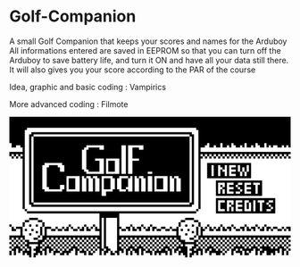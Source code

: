 # Golf-Companion
A small Golf Companion that keeps your scores and names for the Arduboy
All informations entered are saved in EEPROM so that you can turn off the Arduboy to save battery life, and turn it ON and have all your data still there. It will also gives you your score according to the PAR of the course

Idea, graphic and basic coding : Vampirics

More advanced coding : Filmote


![Screenshot](/Images/GolfCompanionTitle.png)
